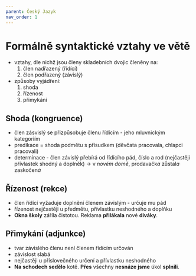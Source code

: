 ```yaml
---
parent: Český Jazyk
nav_order: 1
---
```

# Formálně syntaktické vztahy ve větě
- vztahy, dle nichž jsou členy skladebních dvojic členěny na: 
	1) člen nadřazený (řídící)
	2) člen podřazený (závislý)
- způsoby vyjádření:
	1) shoda
	2) řízenost
	3) přimykání

## Shoda (kongruence)
- člen zásvislý se přizpůsobuje členu řídícím - jeho mluvnickým kategoriím
- predikace = shoda podmětu s přísudkem (děvčata pracovala, chlapci pracovali)
- determinace - člen závislý přebírá od řídícího pád, číslo a rod (nejčastěji přívlastek shodný a doplněk) -> v *novém domě*, prodavačk*a* zůstal*a* zaskočen*á*

## Řízenost (rekce)
- člen řídící vyžaduje doplnění členem závislým - určuje mu pád
- řízenost nejčastěji u předmětu, přívlastku neshodného a doplňku
- **Okna školy** záříla čistotou. Reklama **přilákala** nové **diváky**.

## Přimykání (adjunkce)
- tvar závislého členu není členem řídícím určován
- závislost slabá
- nejčastěji u příslovečného určení a přívlastku neshodného
- **Na schodech sedělo** kotě. **Přes** všechny **nesnáze jsme** úkol **splnili**.